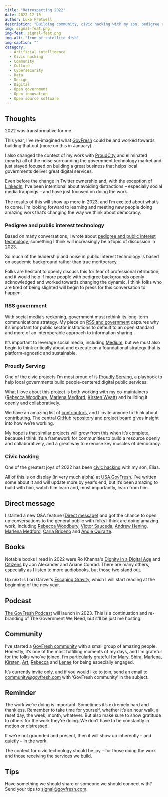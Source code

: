 ```yaml
---
title: "Retrospecting 2022"
date: 2022-12-15
author: Luke Fretwell
description: "Building community, civic hacking with my son, pedigree and public interest technology."
img: signal-feat.png
img-feat: signal-feat.png
img-alt: "Icon of satellite dish"
img-caption: ""
category:
  - Artificial intelligence
  - Civic hacking
  - Community
  - Culture
  - Cybersecurity
  - Data
  - Design
  - Digital
  - Open government
  - Open innovation
  - Open source software
---
```


## Thoughts

2022 was transformative for me.

This year, I’ve re-imagined what [GovFresh](https://govfresh.com) could be and worked towards building that out (more on this in January).

I also changed the context of my work with [ProudCity](https://proudcity.com) and eliminated (nearly) all of the noise surrounding the government technology market and just stayed focused on building a great business that helps local governments deliver great digital services.

Even before the change in Twitter ownership and, with the exception of [LinkedIn](https://www.linkedin.com/in/lukefretwell), I’ve been intentional about avoiding distractions – especially social media trappings – and have just focused on doing the work.

The results of this will show up more in 2023, and I’m excited about what’s to come. I’m looking forward to learning and meeting new people doing amazing work that’s changing the way we think about democracy.


### Pedigree and public interest technology

Based on many conversations, I wrote about [pedigree and public interest technology](https://govfresh.com/thoughts/pedigree-public-interest-technology), something I think will increasingly be a topic of discussion in 2023.

So much of the leadership and noise in public interest technology is based on academic background rather than true meritocracy.

Folks are hesitant to openly discuss this for fear of professional retribution, and it would help if more people with pedigree backgrounds openly acknowledged and worked towards changing the dynamic. I think folks who are tired of being slighted will begin to press for this conversation to happen.


### RSS government

With social media’s reckoning, government must rethink its long-term communications strategy. My piece on [RSS and government](https://govfresh.com/thoughts/rss-government) captures why it’s important for public sector institutions to default to an open standard and more of an interoperable approach to information sharing.

It’s important to leverage social media, including [Medium](https://govfresh.com/thoughts/government-civictech-medium), but we must also begin to think critically about and execute on a foundational strategy that is platform-agnostic and sustainable.


### Proudly Serving

One of the civic projects I’m most proud of is [Proudly Serving](https://proudlyservingbook.com), a playbook to help local governments build people-centered digital public services.

What I love about this project is both working with my co-maintainers ([Rebecca Woodbury](https://www.linkedin.com/in/rebeccawoodbury/), [Marlena Medford](https://www.linkedin.com/in/marlena-medford/), [Kirsten Wyatt](https://www.linkedin.com/in/kwyatt/)) and building it openly and collaboratively.

We have an amazing list of [contributors](https://proudlyservingbook.com/people/), and I invite anyone to think about [contributing](https://proudlyservingbook.com/contribute/). The central [GitHub repository](https://github.com/proudlyserving/proudlyserving.github.io) and [project board](https://github.com/proudlyserving/proudlyserving.github.io/projects/1) gives insight into how we’re working.

My hope is that similar projects will grow from this when it’s complete, because I think it’s a framework for communities to build a resource openly and collaboratively, and a great way to exercise key muscles of democracy.


### Civic hacking

One of the greatest joys of 2022 has been [civic hacking](https://govfresh.com/topics/civic-hacking) with my son, Elias.

All of this is on display (in very much alpha) at [USA.GovFresh](https://usa.govfresh.com). I’ve written some about it and will update more by year’s end, but it’s been amazing to build with him, watch him learn and, most importantly, learn from him.


## Direct message

I started a new Q&A feature ([Direct message](/dm)) and got the chance to open up conversations to the general public with folks I think are doing amazing work, including [Rebecca Woodbury](https://govfresh.com/dm/rebecca-woodbury), [Victor Sauceda](https://govfresh.com/dm/victor-sauceda), [Andrew Hening](https://govfresh.com/dm/andrew-hening), [Marlena Medford](https://govfresh.com/dm/marlena-medford), [Carla Briceno](https://govfresh.com/dm/carla-briceno) and [Angie Quirarte](https://govfresh.com/dm/angie-quirarte).


## Books

Notable books I read in 2022 were Ro Khanna's [Dignity in a Digital Age](https://govfresh.com/reviews/review-dignity-in-a-digital-age) and [Citizens](https://govfresh.com/reviews/review-citizens) by Jon Alexander and Ariane Conrad. There are many others, especially as I listen to more audiobooks, but those two stand out.

Up next is Lori Garver’s [Escaping Gravity](https://bookshop.org/a/83650/9781635767704), which I will start reading at the beginning of the new year.


## Podcast

[The GovFresh Podcast](https://podcast.govfresh.com) will launch in 2023. This is a continuation and re-branding of The Government We Need, but it’ll be just me hosting.


## Community

I’ve started a [GovFresh community](https://govfresh.com/community) with a small group of amazing people. Honestly, it’s one of the most fulfilling moments of my days, and I’m grateful for the folks who’ve joined. I’m particularly grateful for [Mary](https://www.linkedin.com/in/marylazzeri/), [Shira](https://www.linkedin.com/in/shirahonig/), [Marlena](https://www.linkedin.com/in/marlena-medford/), [Kirsten](https://www.linkedin.com/in/kwyatt/), [Art](https://www.linkedin.com/in/artuoma/), [Rebecca](https://www.linkedin.com/in/kwyatt/) and [Lenae](https://www.linkedin.com/in/lenaeboykinstorey/) for being especially engaged.

It’s currently invite only, and if you would like to join, send an email to  [community@govfresh.com](mailto:community@govfresh.com) with ‘GovFresh community’ in the subject.


## Reminder

The work we’re doing is important. Sometimes it’s extremely hard and thankless. Remember to take time for yourself, whether it’s an hour walk, a reset day, the week, month, whatever. But also make sure to show gratitude to others for the work they’re doing. We don’t have to be constantly in motion or distressed.

If we’re not grounded and present, then it will show up inherently – and quietly – in the work.

The context for civic technology should be joy – for those doing the work and those receiving the services we build.


## Tips

Have something we should share or someone we should connect with? Send your tips to [signal@govfresh.com](mailto:signal@govfresh.com). 
